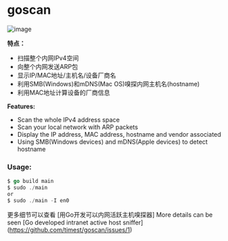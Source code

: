# goscan

![image](https://user-images.githubusercontent.com/1621058/32154543-63c4e560-bcff-11e7-8a92-5281e18f221e.png)

**特点：**
 * 扫描整个内网IPv4空间
 * 向整个内网发送ARP包
 * 显示IP/MAC地址/主机名/设备厂商名
 * 利用SMB(Windows)和mDNS(Mac OS)嗅探内网主机名(hostname)
 * 利用MAC地址计算设备的厂商信息

**Features:**
 * Scan the whole IPv4 address space
 * Scan your local network with ARP packets
 * Display the IP address, MAC address, hostname and vendor associated
 * Using SMB(Windows devices) and mDNS(Apple devices) to detect hostname


### Usage: ###

```go
$ go build main
$ sudo ./main  
or
$ sudo ./main -I en0
```


更多细节可以查看 [用Go开发可以内网活跃主机嗅探器] More details can be seen [Go developed intranet active host sniffer] (https://github.com/timest/goscan/issues/1)
